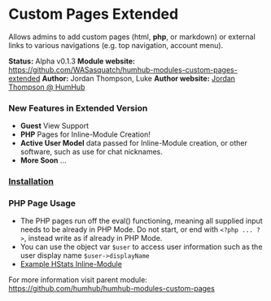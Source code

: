 Custom Pages Extended
============

Allows admins to add custom pages (html, **php**, or markdown) or external links to various navigations (e.g. top navigation, account menu).

__Status:__ Alpha v0.1.3
__Module website:__ <https://github.com/WASasquatch/humhub-modules-custom-pages-extended>
__Author:__ Jordan Thompson, Luke
__Author website:__ [Jordan Thompson @ HumHub](http://community.humhub.org)

### New Features in Extended Version

- **Guest** View Support
- **PHP** Pages for Inline-Module Creation!
- **Active User Model** data passed for Inline-Module creation, or other software, such as use for chat nicknames.
- **More Soon** ...

### [Installation](install.md)

### PHP Page Usage

- The PHP pages run off the eval() functioning, meaning all supplied input needs to be already in PHP Mode. Do not start, or end with `<?php ... ?>`, instead write as if already in PHP Mode. 
- You can use the object var `$user` to access user information such as the user display name `$user->displayName`
- [Example HStats Inline-Module](docs/example.md)

For more  information visit parent module:
<https://github.com/humhub/humhub-modules-custom-pages>
